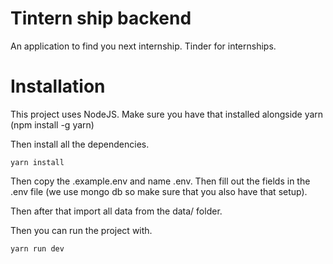 # Tintern ship backend
An application to find you next internship. Tinder for internships.

# Installation
This project uses NodeJS. Make sure you have that installed alongside yarn (npm install -g yarn)

Then install all the dependencies.
```
yarn install
```

Then copy the .example.env and name .env.
Then fill out the fields in the .env file (we use mongo db so make sure that you also have that setup).

Then after that import all data from the data/ folder.

Then you can run the project with.
```bash
yarn run dev
```



